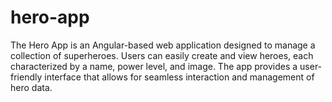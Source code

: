 # hero-app
The Hero App is an Angular-based web application designed to manage a collection of superheroes. Users can easily create and view heroes, each characterized by a name, power level, and image. The app provides a user-friendly interface that allows for seamless interaction and management of hero data.
